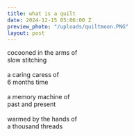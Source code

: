 ```yaml
---
title: what is a quilt
date: 2024-12-15 05:06:00 Z
preview_photo: "/uploads/quiltmoon.PNG"
layout: post
---
```


cocooned in the arms of <br>
slow stitching <br>
<br>
a caring caress of <br>
6 months time <br>
<br>
a memory machine of<br>
past and present <br>
<br>
warmed by the hands of <br>
a thousand threads